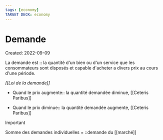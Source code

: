 ```yaml
---
tags: [economy]
TARGET DECK: economy
---
```

# Demande
Created: 2022-09-09

La demande est :: la quantité d'un bien ou d'un service que les consommateurs sont disposés et capable d'acheter a divers prix au cours d'une période.
<!--SR:!2024-06-11,203,210-->

*[[Loi de la demande]]*
- Quand le prix augmente:: la quantité demandée diminue, [[Ceteris Paribus]]
<!--SR:!2024-11-03,549,310-->
- Quand le prix diminue:: la quantité demandée augmente, [[Ceteris Paribus]]
<!--SR:!2024-12-29,577,310-->

> [!important]
> Somme des demandes individuelles = ::demande du [[marché]]
<!--SR:!2023-12-30,316,290-->

